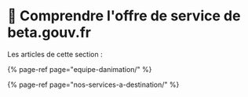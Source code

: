 # 🧰 Comprendre l'offre de service de beta.gouv.fr

Les articles de cette section : 

{% page-ref page="equipe-danimation/" %}

{% page-ref page="nos-services-a-destination/" %}



